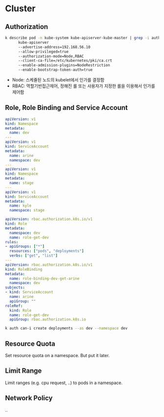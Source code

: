 # Cluster

## Authorization

```bash
k describe pod -n kube-system kube-apiserver-kube-master | grep -i authorization -F3
      kube-apiserver
      --advertise-address=192.168.56.10
      --allow-privileged=true
      --authorization-mode=Node,RBAC
      --client-ca-file=/etc/kubernetes/pki/ca.crt
      --enable-admission-plugins=NodeRestriction
      --enable-bootstrap-token-auth=true
```

- Node: 스케쥴된 노드의 kubelet에서 인가를 결정함
- RBAC: 역할기반접근제어, 정해진 롤 또는 사용자가 지정한 롤을 이용해서 인가를 제어함

## Role, Role Binding and Service Account

```yaml
apiVersion: v1
kind: Namespace
metadata:
  name: dev
---
apiVersion: v1
kind: ServiceAccount
metadata:
  name: arine
  namespace: dev
---
apiVersion: v1
kind: Namespace
metadata:
  name: stage
---
apiVersion: v1
kind: ServiceAccount
metadata:
  name: kyle
  namespace: stage
```

```yaml
apiVersion: rbac.authorization.k8s.io/v1
kind: Role
metadata:
  namespace: dev
  name: role-get-dev
rules:
- apiGroups: ["*"]
  resources: ["pods", "deployments"]
  verbs: ["get", "list"]
---
apiVersion: rbac.authorization.k8s.io/v1
kind: RoleBinding
metadata:
  name: role-binding-dev-get-arine
  namespace: dev
subjects:
- kind: ServiceAccount
  name: arine
  apiGroup: ""
roleRef:
  kind: Role
  name: role-get-dev
  apiGroup: rbac.authorization.k8s.io
```

```bash
k auth can-i create deployments --as dev --namespace dev
```

## Resource Quota

Set resource quota on a namespace. But put it later.

## Limit Range

Limit ranges (e.g. cpu request, ..) to pods in a namespace.

## Network Policy

..
